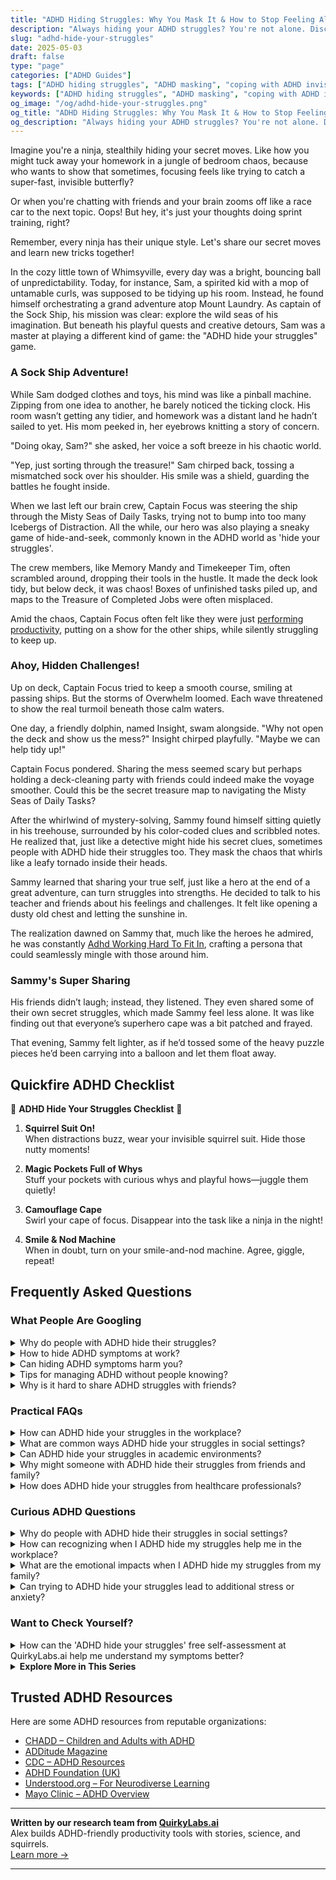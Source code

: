 ```yaml
---
title: "ADHD Hiding Struggles: Why You Mask It & How to Stop Feeling Alone"
description: "Always hiding your ADHD struggles? You're not alone. Discover why masking happens, the emotional cost, and how to start feeling safe to show the real you."
slug: "adhd-hide-your-struggles"
date: 2025-05-03
draft: false
type: "page"
categories: ["ADHD Guides"]
tags: ["ADHD hiding struggles", "ADHD masking", "coping with ADHD invisibly", "ADHD emotional challenges", "ADHD authenticity", "adult ADHD support", "ADHD mental health"]
keywords: ["ADHD hiding struggles", "ADHD masking", "coping with ADHD invisibly", "ADHD emotional challenges", "ADHD authenticity", "adult ADHD support", "ADHD mental health"]
og_image: "/og/adhd-hide-your-struggles.png"
og_title: "ADHD Hiding Struggles: Why You Mask It & How to Stop Feeling Alone"
og_description: "Always hiding your ADHD struggles? You're not alone. Discover why masking happens, the emotional cost, and how to start feeling safe to show the real you."
---
```



Imagine you're a ninja, stealthily hiding your secret moves. Like how you might tuck away your homework in a jungle of bedroom chaos, because who wants to show that sometimes, focusing feels like trying to catch a super-fast, invisible butterfly?

Or when you're chatting with friends and your brain zooms off like a race car to the next topic. Oops! But hey, it's just your thoughts doing sprint training, right?

Remember, every ninja has their unique style. Let's share our secret moves and learn new tricks together!

In the cozy little town of Whimsyville, every day was a bright, bouncing ball of unpredictability. Today, for instance, Sam, a spirited kid with a mop of untamable curls, was supposed to be tidying up his room. Instead, he found himself orchestrating a grand adventure atop Mount Laundry. As captain of the Sock Ship, his mission was clear: explore the wild seas of his imagination. But beneath his playful quests and creative detours, Sam was a master at playing a different kind of game: the "ADHD hide your struggles" game.

### A Sock Ship Adventure!

While Sam dodged clothes and toys, his mind was like a pinball machine. Zipping from one idea to another, he barely noticed the ticking clock. His room wasn’t getting any tidier, and homework was a distant land he hadn’t sailed to yet. His mom peeked in, her eyebrows knitting a story of concern.

"Doing okay, Sam?" she asked, her voice a soft breeze in his chaotic world.

"Yep, just sorting through the treasure!" Sam chirped back, tossing a mismatched sock over his shoulder. His smile was a shield, guarding the battles he fought inside.

When we last left our brain crew, Captain Focus was steering the ship through the Misty Seas of Daily Tasks, trying not to bump into too many Icebergs of Distraction. All the while, our hero was also playing a sneaky game of hide-and-seek, commonly known in the ADHD world as 'hide your struggles'.

The crew members, like Memory Mandy and Timekeeper Tim, often scrambled around, dropping their tools in the hustle. It made the deck look tidy, but below deck, it was chaos! Boxes of unfinished tasks piled up, and maps to the Treasure of Completed Jobs were often misplaced.

Amid the chaos, Captain Focus often felt like they were just [performing productivity](/pages/adhd-performative-productivity/), putting on a show for the other ships, while silently struggling to keep up.

### Ahoy, Hidden Challenges!

Up on deck, Captain Focus tried to keep a smooth course, smiling at passing ships. But the storms of Overwhelm loomed. Each wave threatened to show the real turmoil beneath those calm waters.

One day, a friendly dolphin, named Insight, swam alongside. "Why not open the deck and show us the mess?" Insight chirped playfully. "Maybe we can help tidy up!"

Captain Focus pondered. Sharing the mess seemed scary but perhaps holding a deck-cleaning party with friends could indeed make the voyage smoother. Could this be the secret treasure map to navigating the Misty Seas of Daily Tasks?

After the whirlwind of mystery-solving, Sammy found himself sitting quietly in his treehouse, surrounded by his color-coded clues and scribbled notes. He realized that, just like a detective might hide his secret clues, sometimes people with ADHD hide their struggles too. They mask the chaos that whirls like a leafy tornado inside their heads.

Sammy learned that sharing your true self, just like a hero at the end of a great adventure, can turn struggles into strengths. He decided to talk to his teacher and friends about his feelings and challenges. It felt like opening a dusty old chest and letting the sunshine in.

The realization dawned on Sammy that, much like the heroes he admired, he was constantly [Adhd Working Hard To Fit In](/pages/adhd-working-hard-to-fit-in/), crafting a persona that could seamlessly mingle with those around him.

### Sammy's Super Sharing

His friends didn’t laugh; instead, they listened. They even shared some of their own secret struggles, which made Sammy feel less alone. It was like finding out that everyone’s superhero cape was a bit patched and frayed.

That evening, Sammy felt lighter, as if he’d tossed some of the heavy puzzle pieces he’d been carrying into a balloon and let them float away.

## Quickfire ADHD Checklist

🌟 **ADHD Hide Your Struggles Checklist** 🌟

1. **Squirrel Suit On!**  
   When distractions buzz, wear your invisible squirrel suit. Hide those nutty moments!

2. **Magic Pockets Full of Whys**  
   Stuff your pockets with curious whys and playful hows—juggle them quietly!

3. **Camouflage Cape**  
   Swirl your cape of focus. Disappear into the task like a ninja in the night!

4. **Smile & Nod Machine**  
   When in doubt, turn on your smile-and-nod machine. Agree, giggle, repeat!

## Frequently Asked Questions



### What People Are Googling

<details><summary>Why do people with ADHD hide their struggles?</summary><p>Oh, it’s quite common for folks with ADHD to keep their struggles under wraps, and there’s a bouquet of reasons why. Many worry about being misunderstood or judged because ADHD can be seen differently by people who aren’t familiar with it. There’s also a bit of fear about being seen as less capable or reliable, especially in professional or academic settings. It’s really about seeking acceptance and fearing that their true challenges might not be met with empathy or understanding. Remember, everyone needs a safe space to share and be themselves, and finding or creating that space can be hugely liberating.</p></details>
<details><summary>How to hide ADHD symptoms at work?</summary><p>It’s understandable that you might feel the need to minimize your ADHD symptoms at work, especially in environments that value consistency and focus. One strategy could be to utilize tools like planners or digital apps to keep on top of your tasks and deadlines, which can help manage time management challenges. Additionally, breaking tasks into smaller, manageable steps can also aid in maintaining focus and productivity. Remember, it’s also okay to seek accommodations or share your needs with HR if you feel comfortable, as this can lead to a more supportive work environment.</p></details>
<details><summary>Can hiding ADHD symptoms harm you?</summary><p>Absolutely, hiding ADHD symptoms can sometimes lead to more stress and pressure on yourself. When you mask what you're truly experiencing, it can prevent you from receiving the understanding and support you might really need. It's like carrying a heavy backpack that no one else can see — eventually, the weight can really wear you down. Remember, it's okay to seek help and share your experiences; doing so can lighten your load and connect you with resources that make managing ADHD a bit easier.</p></details>
<details><summary>Tips for managing ADHD without people knowing?</summary><p>Absolutely, managing ADHD discreetly is completely doable with some clever strategies! One effective approach is to use digital tools and apps that help with organization and time management—think calendars, reminders, and to-do lists, all subtly accessible on your phone or computer. Also, try incorporating short, regular breaks into your day to manage energy levels and focus without drawing attention. And remember, little habits like carrying a small notebook for jotting down thoughts and tasks can be a discreet lifeline, helping you stay on track in a calm, collected manner.</p></details>
<details><summary>Why is it hard to share ADHD struggles with friends?</summary><p>Sharing your ADHD struggles with friends can sometimes feel daunting because it’s deeply personal and often misunderstood. ADHD involves challenges that aren't always visible, so explaining them can be tough when others might not see the full impact it has on your daily life. Plus, there’s often a fear that friends may not take your experiences seriously or might judge you based on stereotypes rather than understanding. Remember, it’s completely okay to choose who to open up to and when, ensuring you feel safe and supported in those conversations.</p></details>



### Practical FAQs

<details><summary>How can ADHD hide your struggles in the workplace?</summary><p>Absolutely, ADHD can be quite the stealthy companion in a work environment! Often, the challenges linked with ADHD like time management, organization, or maintaining focus can be masked by personal coping mechanisms that you've naturally developed over time. You might be putting in extra hours to meet deadlines or using high energy levels to compensate for difficulties with attention, which can make your struggles less visible to others. It’s important to recognize and acknowledge these hidden efforts; they're a significant part of your workday and deserve understanding and support.</p></details>
<details><summary>What are common ways ADHD hide your struggles in social settings?</summary><p>Absolutely, it's quite clever how ADHD can mask itself, especially in social scenarios. Many individuals with ADHD might overcompensate by becoming the life of the party or by making lots of jokes, which keeps the spotlight on their strengths, like creativity and humor. Others might become quite withdrawn, staying quiet to avoid saying something out of turn or missing key pieces of conversations. It's like a natural coping mechanism to blend in and manage the social world in a way that feels safest.</p></details>
<details><summary>Can ADHD hide your struggles in academic environments?</summary><p>Absolutely, ADHD can be quite sneaky in how it shows up, especially in academic settings. Many individuals with ADHD are really good at compensating for their challenges, which might make it look like they're sailing smoothly when they're actually paddling hard under the surface. This can sometimes delay the recognition of ADHD, as struggles may not be immediately obvious to teachers or even to the individuals themselves. It’s important to recognize such hidden struggles and seek understanding and support, as everyone deserves to feel at ease in their learning journey.</p></details>
<details><summary>Why might someone with ADHD hide their struggles from friends and family?</summary><p>It's quite common for individuals with ADHD to keep their struggles under wraps when it comes to friends and family. Sometimes, this stems from a fear of being misunderstood or judged, as ADHD can affect behavior in ways that aren’t always obvious to others. There might also be concerns about burdening loved ones or a desire to avoid any stigma associated with ADHD. Remember, it’s perfectly okay to choose your own comfort level when sharing personal experiences, and seeking a supportive community when you’re ready can be incredibly affirming.</p></details>
<details><summary>How does ADHD hide your struggles from healthcare professionals?</summary><p>ADHD can be a bit sneaky when it comes to showing its full picture to healthcare professionals. Often, people with ADHD have developed coping mechanisms that mask their struggles in short, clinical settings, making their ADHD less noticeable. Plus, symptoms like inattention or forgetfulness can be mistakenly attributed to personality quirks or situational factors rather than being recognized as part of ADHD. It's important to share your experiences openly and thoroughly with your healthcare provider to help them see the full scope of what you're dealing with.</p></details>



### Curious ADHD Questions

<details><summary>Why do people with ADHD hide their struggles in social settings?</summary><p>People with ADHD might hide their struggles in social settings because they often feel the pressure to fit in or worry about being misunderstood. It's common to fear that others might judge their symptoms as odd or disruptive, so they put a lot of energy into masking their true experiences. This can be really exhausting, but it's important to remember that you're not alone in feeling this way. Finding supportive friends who understand, or communities where you can be open, can make a big difference in feeling more at ease and accepted.</p></details>
<details><summary>How can recognizing when I ADHD hide my struggles help me in the workplace?</summary><p>Recognizing when you're masking your ADHD struggles at work can be incredibly empowering. By being aware of this, you can start to ask for the specific accommodations or support you need to thrive, like structured schedules or regular breaks. This self-awareness also helps in building authentic relationships with colleagues, as you feel more comfortable sharing your challenges and strengths. Ultimately, it leads to a more supportive and productive work environment where you can truly shine.</p></details>
<details><summary>What are the emotional impacts when I ADHD hide my struggles from my family?</summary><p>Oh, hiding your struggles can feel like wearing a heavy backpack that no one else can see. It's common to experience a mix of emotions, such as loneliness, because you might feel isolated in your experiences, or anxiety from worrying about being misunderstood or judged. It's also quite normal to feel exhausted from managing everything on your own. Remember, sharing your challenges with trusted family members can lighten your load significantly, allowing you to feel supported and understood.</p></details>
<details><summary>Can trying to ADHD hide your struggles lead to additional stress or anxiety?</summary><p>Absolutely, trying to hide your ADHD struggles can definitely lead to more stress or anxiety. It's like holding a beach ball under water — it takes a lot of effort and can be really exhausting! When you spend energy trying to appear 'normal' or manage everything on your own without support, it can increase feelings of isolation or failure. Remember, it’s perfectly okay to seek help and share your struggles with trusted people or professionals who can offer support and understanding.</p></details>



### Want to Check Yourself?

<details><summary>How can the 'ADHD hide your struggles' free self-assessment at QuirkyLabs.ai help me understand my symptoms better?</summary><p>The 'ADHD Hide Your Struggles' self-assessment at QuirkyLabs.ai is a thoughtful tool designed to help you uncover some of the less obvious ways ADHD might be affecting your daily life. By walking you through a series of insightful questions, it gently guides you to reflect on behaviors and challenges you might not have initially connected to your ADHD. This can lead to a deeper understanding of your experiences and provide clarity on why certain tasks can feel more difficult for you. It's a great step towards self-discovery and managing your symptoms more effectively in a supportive, non-judgmental way.</p></details>

<script type="application/ld+json">
{
  "@context": "https://schema.org",
  "@type": "FAQPage",
  "mainEntity": [
    {
      "@type": "Question",
      "name": "Why do people with ADHD hide their struggles?",
      "acceptedAnswer": {
        "@type": "Answer",
        "text": "Oh, it\u2019s quite common for folks with ADHD to keep their struggles under wraps, and there\u2019s a bouquet of reasons why. Many worry about being misunderstood or judged because ADHD can be seen differently by people who aren\u2019t familiar with it. There\u2019s also a bit of fear about being seen as less capable or reliable, especially in professional or academic settings. It\u2019s really about seeking acceptance and fearing that their true challenges might not be met with empathy or understanding. Remember, everyone needs a safe space to share and be themselves, and finding or creating that space can be hugely liberating."
      }
    },
    {
      "@type": "Question",
      "name": "How to hide ADHD symptoms at work?",
      "acceptedAnswer": {
        "@type": "Answer",
        "text": "It\u2019s understandable that you might feel the need to minimize your ADHD symptoms at work, especially in environments that value consistency and focus. One strategy could be to utilize tools like planners or digital apps to keep on top of your tasks and deadlines, which can help manage time management challenges. Additionally, breaking tasks into smaller, manageable steps can also aid in maintaining focus and productivity. Remember, it\u2019s also okay to seek accommodations or share your needs with HR if you feel comfortable, as this can lead to a more supportive work environment."
      }
    },
    {
      "@type": "Question",
      "name": "Can hiding ADHD symptoms harm you?",
      "acceptedAnswer": {
        "@type": "Answer",
        "text": "Absolutely, hiding ADHD symptoms can sometimes lead to more stress and pressure on yourself. When you mask what you're truly experiencing, it can prevent you from receiving the understanding and support you might really need. It's like carrying a heavy backpack that no one else can see \u2014 eventually, the weight can really wear you down. Remember, it's okay to seek help and share your experiences; doing so can lighten your load and connect you with resources that make managing ADHD a bit easier."
      }
    },
    {
      "@type": "Question",
      "name": "Tips for managing ADHD without people knowing?",
      "acceptedAnswer": {
        "@type": "Answer",
        "text": "Absolutely, managing ADHD discreetly is completely doable with some clever strategies! One effective approach is to use digital tools and apps that help with organization and time management\u2014think calendars, reminders, and to-do lists, all subtly accessible on your phone or computer. Also, try incorporating short, regular breaks into your day to manage energy levels and focus without drawing attention. And remember, little habits like carrying a small notebook for jotting down thoughts and tasks can be a discreet lifeline, helping you stay on track in a calm, collected manner."
      }
    },
    {
      "@type": "Question",
      "name": "Why is it hard to share ADHD struggles with friends?",
      "acceptedAnswer": {
        "@type": "Answer",
        "text": "Sharing your ADHD struggles with friends can sometimes feel daunting because it\u2019s deeply personal and often misunderstood. ADHD involves challenges that aren't always visible, so explaining them can be tough when others might not see the full impact it has on your daily life. Plus, there\u2019s often a fear that friends may not take your experiences seriously or might judge you based on stereotypes rather than understanding. Remember, it\u2019s completely okay to choose who to open up to and when, ensuring you feel safe and supported in those conversations."
      }
    }
  ]
}
</script>
<script type="application/ld+json">
{
  "@context": "https://schema.org",
  "@type": "Article",
  "author": {
    "@type": "Person",
    "name": "QuirkyLabs",
    "url": "https://quirkylabs.ai/about"
  },
  "headline": "\"Unlock Joy: How 'ADHD Hide Your Struggles' Frees You!\"",
  "mainEntityOfPage": "https://blog.quirkylabs.ai/pages/adhd-hide-your-struggles/",
  "datePublished": "2025-05-03"
}
</script>
<script type="application/ld+json">
{
  "@context": "https://schema.org",
  "@type": "BreadcrumbList",
  "itemListElement": [
    {
      "@type": "ListItem",
      "position": 1,
      "name": "Home",
      "item": "https://quirkylabs.ai/"
    },
    {
      "@type": "ListItem",
      "position": 2,
      "name": "Blog",
      "item": "https://blog.quirkylabs.ai/"
    },
    {
      "@type": "ListItem",
      "position": 3,
      "name": "\"Unlock Joy: How 'ADHD Hide Your Struggles' Frees You!\"",
      "item": "https://blog.quirkylabs.ai/pages/adhd-hide-your-struggles/"
    }
  ]
}
</script>

<details>
<summary><strong>Explore More in This Series</strong></summary>

- [Adhd Performative Productivity](/pages/adhd-performative-productivity/)
- [Adhd Working Hard To Fit In](/pages/adhd-working-hard-to-fit-in/)
- [Adhd Fear Of Being Found Out](/pages/adhd-fear-of-being-found-out/)
- [Adhd Validation Hunger](/pages/adhd-validation-hunger/)
- [Adhd Fake Success](/pages/adhd-fake-success/)
- [Adhd Self Sabotage](/pages/adhd-self-sabotage/)
- [Adhd Emotional Collapse](/pages/adhd-emotional-collapse/)
- [Adhd Overexplaining Yourself](/pages/adhd-overexplaining-yourself/)
</details>



## Trusted ADHD Resources

Here are some ADHD resources from reputable organizations:

- [CHADD – Children and Adults with ADHD](https://chadd.org)
- [ADDitude Magazine](https://www.additudemag.com)
- [CDC – ADHD Resources](https://www.cdc.gov/ncbddd/adhd)
- [ADHD Foundation (UK)](https://www.adhdfoundation.org.uk)
- [Understood.org – For Neurodiverse Learning](https://www.understood.org)
- [Mayo Clinic – ADHD Overview](https://www.mayoclinic.org/diseases-conditions/adhd)


---

**Written by our research team from [QuirkyLabs.ai](https://quirkylabs.ai)**  
Alex builds ADHD-friendly productivity tools with stories, science, and squirrels.  
[Learn more →](https://quirkylabs.ai)

---